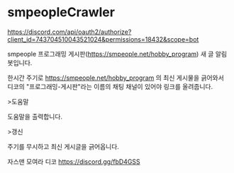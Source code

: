 # smpeopleCrawler

https://discord.com/api/oauth2/authorize?client_id=743704510043521024&permissions=18432&scope=bot

smpeople 프로그래밍 게시판(https://smpeople.net/hobby_program) 새 글 알림 봇입니다.

한시간 주기로 https://smpeople.net/hobby_program 의 최신 게시물을 긁어와서 디코의 "프로그래밍-게시판"라는 이름의 채팅 채널이 있어야 링크를 올려줍니다.

<p>>도움말</p>
도움말을 출력합니다.

<p>>갱신</p>
주기를 무시하고 최신 게시글을 긁어옵니다.


자스맨 모여라 디코
https://discord.gg/fbD4GSS
